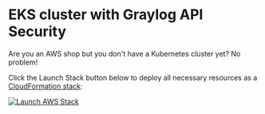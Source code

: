 # EKS cluster with Graylog API Security

Are you an AWS shop but you don't have a Kubernetes cluster yet? No problem!

Click the Launch Stack button below to deploy all necessary resources as a [CloudFormation stack](https://docs.aws.amazon.com/AWSCloudFormation/latest/UserGuide/stacks.html):

[![Launch AWS Stack](https://s3.amazonaws.com/cloudformation-examples/cloudformation-launch-stack.png)](https://console.aws.amazon.com/cloudformation/home#/stacks/create/review?stackName=eks-graylog-api-security&templateURL=https%3A%2F%2Fcf-templates-gapisec-test.s3.us-east-1.amazonaws.com%2Feks-joined-stack.json)
